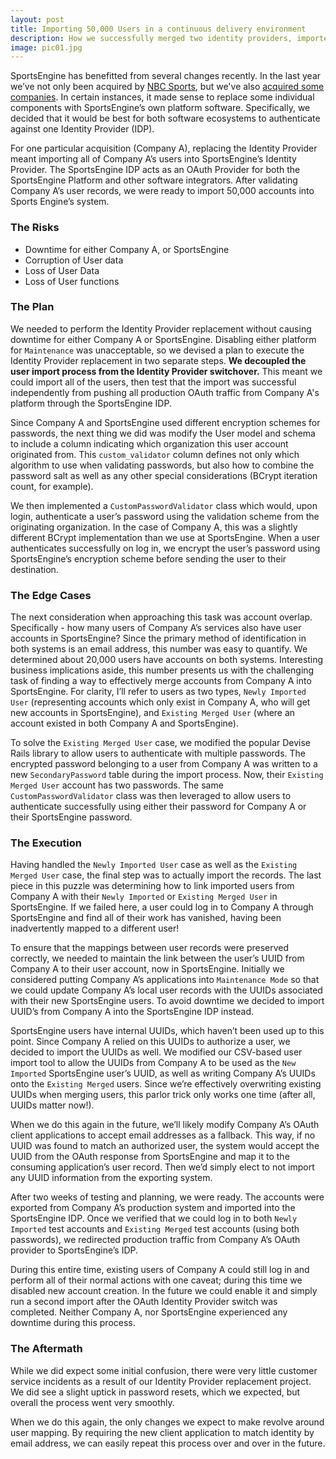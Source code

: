 ```yaml
---
layout: post
title: Importing 50,000 Users in a continuous delivery environment
description: How we successfully merged two identity providers, imported 50,000 user accounts, and did it all with no downtime.
image: pic01.jpg
---
```



SportsEngine has benefitted from several changes recently. In the last year we’ve not only been acquired by [NBC Sports](http://www.nbcuniversal.com/press-release/nbc-sports-group-acquires-youth-and-amateur-sports-technology-company-sport-ngin), but we've also [acquired some companies](http://www.sportsengine.com/news/). In certain instances, it made sense to replace some individual components with SportsEngine’s own platform software. Specifically, we decided that it would be best for both software ecosystems to authenticate against one Identity Provider (IDP).

For one particular acquisition (Company A), replacing the Identity Provider meant importing all of Company A’s users into SportsEngine’s Identity Provider. The SportsEngine IDP acts as an OAuth Provider for both the SportsEngine Platform and other software integrators. After validating Company A’s user records, we were ready to import 50,000 accounts into Sports Engine’s system.

### The Risks
* Downtime for either Company A, or SportsEngine
* Corruption of User data
* Loss of User Data
* Loss of User functions

### The Plan
We needed to perform the Identity Provider replacement without causing downtime for either Company A or SportsEngine. Disabling either platform for `Maintenance` was unacceptable, so we devised a plan to execute the Identity Provider replacement in two separate steps. **We decoupled the user import process from the Identity Provider switchover.** This meant we could import all of the users, then test that the import was successful independently from pushing all production OAuth traffic from Company A's platform through the SportsEngine IDP.

Since Company A and SportsEngine used different encryption schemes for passwords, the next thing we did was modify the User model and schema to include a column indicating which organization this user account originated from. This `custom_validator` column defines not only which algorithm to use when validating passwords, but also how to combine the password salt as well as any other special considerations (BCrypt iteration count, for example).

We then implemented a `CustomPasswordValidator` class which would, upon login, authenticate a user’s password using the validation scheme from the originating organization. In the case of Company A, this was a slightly different BCrypt implementation than we use at SportsEngine. When a user authenticates successfully on log in, we encrypt the user’s password using SportsEngine’s encryption scheme before sending the user to their destination.

### The Edge Cases
The next consideration when approaching this task was account overlap. Specifically - how many users of Company A’s services also have user accounts in SportsEngine? Since the primary method of identification in both systems is an email address, this number was easy to quantify. We determined about 20,000 users have accounts on both systems. Interesting business implications aside, this number presents us with the challenging task of finding a way to effectively merge accounts from Company A into SportsEngine. For clarity, I’ll refer to users as two types, `Newly Imported User` (representing accounts which only exist in Company A, who will get new accounts in SportsEngine), and `Existing Merged User` (where an account existed in both Company A and SportsEngine).

To solve the `Existing Merged User` case, we modified the popular Devise Rails library to allow users to authenticate with multiple passwords. The encrypted password belonging to a user from Company A was written to a new `SecondaryPassword` table during the import process. Now, their `Existing Merged User` account has two passwords.  The same `CustomPasswordValidator` class was then leveraged to allow users to authenticate successfully using either their password for Company A or their SportsEngine password.

### The Execution
Having handled the `Newly Imported User` case as well as the `Existing Merged User` case, the final step was to actually import the records. The last piece in this puzzle was determining how to link imported users from Company A with their `Newly Imported` or `Existing Merged User` in SportsEngine. If we failed here, a user could log in to Company A through SportsEngine and find all of their work has vanished, having been inadvertently mapped to a different user!

To ensure that the mappings between user records were preserved correctly, we needed to maintain the link between the user’s UUID from Company A to their user account, now in SportsEngine. Initially we considered putting Company A’s applications into `Maintenance Mode` so that we could update Company A’s local user records with the UUIDs associated with their new SportsEngine users. To avoid downtime we decided to import UUID’s from Company A into the SportsEngine IDP instead.

SportsEngine users have internal UUIDs, which haven’t been used up to this point. Since Company A relied on this UUIDs to authorize a user, we decided to import the UUIDs as well. We modified our CSV-based user import tool to allow the UUIDs from Company A to be used as the `New Imported` SportsEngine user’s UUID, as well as writing Company A’s UUIDs onto the `Existing Merged` users. Since we’re effectively overwriting existing UUIDs when merging users, this parlor trick only works one time (after all, UUIDs matter now!).

When we do this again in the future, we’ll likely modify Company A’s OAuth client applications to accept email addresses as a fallback. This way, if no UUID was found to match an authorized user, the system would accept the UUID from the OAuth response from SportsEngine and map it to the consuming application’s user record. Then we’d simply elect to not import any UUID information from the exporting system.

After two weeks of testing and planning, we were ready. The accounts were exported from Company A’s production system and imported into the SportsEngine IDP. Once we verified that we could log in to both `Newly Imported` test accounts and `Existing Merged` test accounts (using both passwords), we redirected production traffic from Company A’s OAuth provider to SportsEngine’s IDP.

During this entire time, existing users of Company A could still log in and perform all of their normal actions with one caveat; during this time we disabled new account creation. In the future we could enable it and simply run a second import after the OAuth Identity Provider switch was completed. Neither Company A, nor SportsEngine experienced any downtime during this process.

### The Aftermath
While we did expect some initial confusion, there were very little customer service incidents as a result of our Identity Provider replacement project. We did see a slight uptick in password resets, which we expected, but overall the process went very smoothly.

When we do this again, the only changes we expect to make revolve around user mapping. By requiring the new client application to match identity by email address, we can easily repeat this process over and over in the future.

